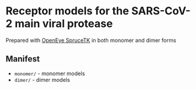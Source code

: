 # Receptor models for the SARS-CoV-2 main viral protease

Prepared with [OpenEye SpruceTK](https://docs.eyesopen.com/toolkits/python/sprucetk/index.html) in both monomer and dimer forms

## Manifest
* `monomer/` - monomer models
* `dimer/` - dimer models
